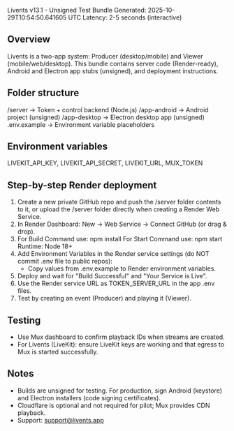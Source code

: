 Livents v13.1 - Unsigned Test Bundle
Generated: 2025-10-29T10:54:50.641605 UTC
Latency: 2-5 seconds (interactive)

Overview
--------
Livents is a two-app system: Producer (desktop/mobile) and Viewer (mobile/web/desktop).
This bundle contains server code (Render-ready), Android and Electron app stubs (unsigned), and deployment instructions.

Folder structure
----------------
/server        -> Token + control backend (Node.js)
/app-android   -> Android project (unsigned)
/app-desktop   -> Electron desktop app (unsigned)
.env.example   -> Environment variable placeholders

Environment variables
---------------------
LIVEKIT_API_KEY, LIVEKIT_API_SECRET, LIVEKIT_URL, MUX_TOKEN

Step-by-step Render deployment
------------------------------
1. Create a new private GitHub repo and push the /server folder contents to it, or upload the /server folder directly when creating a Render Web Service.
2. In Render Dashboard: New -> Web Service -> Connect GitHub (or drag & drop).
3. For Build Command use: npm install
   For Start Command use: npm start
   Runtime: Node 18+
4. Add Environment Variables in the Render service settings (do NOT commit .env file to public repos):
   - Copy values from .env.example to Render environment variables.
5. Deploy and wait for "Build Successful" and "Your Service is Live".
6. Use the Render service URL as TOKEN_SERVER_URL in the app .env files.
7. Test by creating an event (Producer) and playing it (Viewer).

Testing
-------
- Use Mux dashboard to confirm playback IDs when streams are created.
- For Livents (LiveKit): ensure LiveKit keys are working and that egress to Mux is started successfully.

Notes
-----
- Builds are unsigned for testing. For production, sign Android (keystore) and Electron installers (code signing certificates).
- Cloudflare is optional and not required for pilot; Mux provides CDN playback.
- Support: support@livents.app

